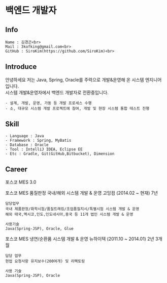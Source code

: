 # 백엔드 개발자

## Info 
    Name : 김경곤<br>
    Mail : 3kofking@gmail.com<br>
    GitHub : SiroKim(https://github.com/SiroKim)<br>



## Introduce
안녕하세요 저는 Java, Spring, Oracle를 주력으로 개발&운영해 온 시스템 엔지니어 입니다.<br>
시스템 개발&운영자에서 백엔드 개발자로 전환중입니다.

    - 설계, 개발, 운영, 가동 등 개발 프로세스 수행    
    - 소, 대규모 시스템 개발 프로젝트에 참여, 개발 및 현장 시스템 통합 테스트 진행



## Skill

    - Language : Java
    - Framework : Spring, MyBatis
    - Database : Oracle
    - Tool : IntelliJ IDEA, Eclipse EE
    - Etc : Gradle, Git(GitHub,Bitbucket), Dimension



## Career

포스코 MES 3.0 

포스코 MES 품질판정 국내/해외 시스템 개발 & 운영
고잉컴 (2014.02 ~ 현재) 7년 

    담당업무
    국내 제품판정/화학시험/품질트래킹/조업품질지시/특별시험 시스템 개발 & 운영
    해외 태국,멕시코,인도,인도네시아,중국 등 11개 법인 시스템 개발 & 운영

    사용기술
    Java(Spring-JSP), Oracle, Glue

포스코 MES 냉연/순환품 시스템 개발 & 운영
뉴하이텍 (2011.10 ~ 2014.01) 2년 3개월

    담당 업무
    현업 요청사항 유지보수(200여개) 및 리팩토링

    사용 기술
    Java(Spring-JSP), Oracle
